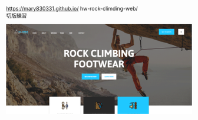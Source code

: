 https://mary830331.github.io/
hw-rock-climding-web/<br>
切版練習<br>

![GITHUB](https://github.com/mary830331/mary830331.github.io/blob/main/images/rock01.gif)
